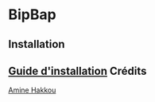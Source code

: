 BipBap
===
Installation
---
[Guide d'installation](https://goo.gl/vL36t1)
Crédits
---
[Amine Hakkou](https://github.com/Amine-H)